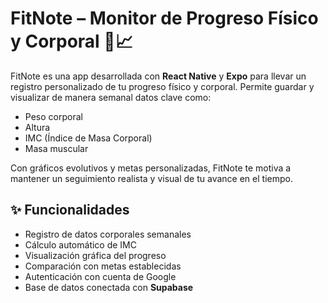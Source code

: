 # FitNote – Monitor de Progreso Físico y Corporal 💪📈

FitNote es una app desarrollada con **React Native** y **Expo** para llevar un registro personalizado de tu progreso físico y corporal. Permite guardar y visualizar de manera semanal datos clave como:

- Peso corporal
- Altura
- IMC (Índice de Masa Corporal)
- Masa muscular

Con gráficos evolutivos y metas personalizadas, FitNote te motiva a mantener un seguimiento realista y visual de tu avance en el tiempo.

## ✨ Funcionalidades

- Registro de datos corporales semanales
- Cálculo automático de IMC
- Visualización gráfica del progreso
- Comparación con metas establecidas
- Autenticación con cuenta de Google
- Base de datos conectada con **Supabase**
